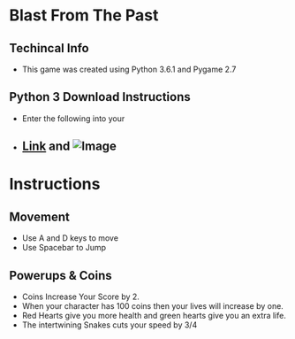 # Blast From The Past
## Techincal Info
- This game was created using Python 3.6.1 and Pygame 2.7
## Python 3 Download Instructions
- Enter the following into your 
- [Link](url) and ![Image](src)
    -
# Instructions
## Movement
- Use A and D keys to move
- Use Spacebar to Jump
## Powerups & Coins
- Coins Increase Your Score by 2.
- When your character has 100 coins then your lives will increase by one.
- Red Hearts give you more health and green hearts give you an extra life.
- The intertwining Snakes cuts your speed by 3/4
## 
